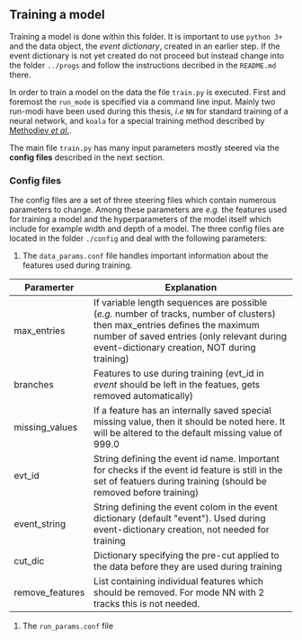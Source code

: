 ## Training a model

Training a model is done within this folder. It is important to use `python 3+` and the data object, the *event dictionary*, created in an earlier step. 
If the event dictionary is not yet created do not proceed but instead change into the folder  `../progs` and follow the instructions decribed in the `README.md` there.

In order to train a model on the data the file `train.py` is executed. First and foremost the `run_mode` is specified via a command line input. Mainly two run-modi have been used during
this thesis, *i.e* `NN` for standard training of a neural network, and `koala` for a special training method described by [Methodiev *et al.*](https://arxiv.org/abs/1708.02949).

The main file `train.py` has many input parameters mostly steered via the **config files** described in the next section.

### Config files

The config files are a set of three steering files which contain numerous parameters to change. Among these parameters are *e.g.* the features used for training a model and
the hyperparameters of the model itself which include for example width and depth of a model. The three config files are located in the folder `./config` and deal with the
following parameters:

1. The `data_params.conf` file handles important information about the features used during training. 

| Paramerter        |  Explanation |
|------------------ |-------------|
| max_entries       | If variable length sequences are possible (*e.g.* number of tracks, number of clusters) then max_entries defines the maximum number of saved entries (only relevant during event-dictionary creation, NOT during training)  |
| branches          | Features to use during training (evt_id in *event* should be left in the featues, gets removed automatically)  |
| missing_values    | If a feature has an internally saved special missing value, then it should be noted here. It will be altered to the default missing value of 999.0  |
| evt_id            | String defining the event id name. Important for checks if the event id feature is still in the set of featuers during training (should be removed before training)  |
| event_string      | String defining the event colom in the event dictionary (default "event"). Used during event-dictionary creation, not needed for training |
| cut_dic           | Dictionary specifying the pre-cut applied to the data before they are used during training | 
| remove_features   | List containing individual features which should be removed. For mode NN with 2 tracks this is not needed. | 
    
1. The `run_params.conf` file 

